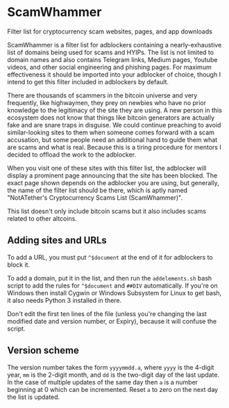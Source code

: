 # ScamWhammer
Filter list for cryptocurrency scam websites, pages, and app downloads

ScamWhammer is a filter list for adblockers containing a nearly-exhaustive list of domains being used for scams and HYIPs. The list is not limited to domain names and also contains Telegram links, Medium pages, Youtube videos, and other social engineering and phishing pages. For maximum effectiveness it should be imported into your adblocker of choice, though I intend to get this filter included in adblockers by default.

There are thousands of scammers in the bitcoin universe and very frequently, like highwaymen, they prey on newbies who have no prior knowledge to the legitimacy of the site they are using. A new person in this ecosystem does not know that things like bitcoin generators are actually fake and are snare traps in disguise. We could continue preaching to avoid similar-looking sites to them when someone comes forward with a scam accusation, but some people need an additional hand to guide them what are scams and what is real. Because this is a tiring procedure for mentors I decided to offload the work to the adblocker.

When you visit one of these sites with this filter list, the adblocker will display a prominent page announcing that the site has been blocked. The exact page shown depends on the adblocker you are using, but generally, the name of the filter list should be there, which is aptly named "NotATether's Cryptocurrency Scams List (ScamWhammer)".

This list doesn't only include bitcoin scams but it also includes scams related to other altcoins.

## Adding sites and URLs

To add a URL, you must put `^$document` at the end of it for adblockers to block it.

To add a domain, put it in the list, and then run the `addelements.sh` bash script to add the rules for `^$document` and `##DIV` automatically. If you're on Windows then install Cygwin or Windows Subsystem for Linux to get bash, it also needs Python 3 installed in there.

Don't edit the first ten lines of the file (unless you're changing the last modified date and version number, or Expiry), because it will confuse the script.

## Version scheme

The version number takes the form `yyyymmdd.a`, where `yyyy` is the 4-digit year, `mm` is the 2-digit month, and `dd` is the two-digit day of the last update. In the case of multiple updates of the same day then `a` is a number beginning at 0 which can be incremented. Reset `a` to zero on the next day the list is updated.
